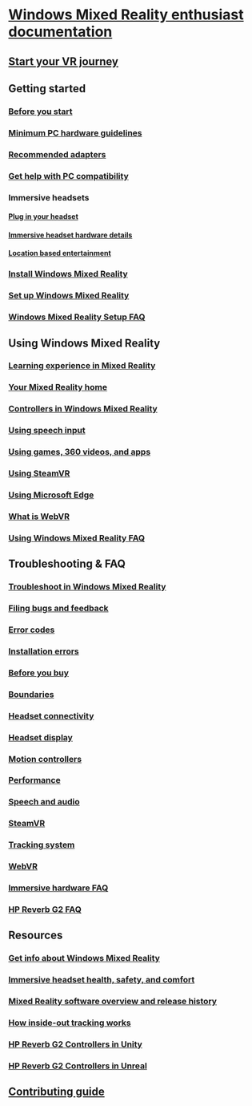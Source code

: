 # [Windows Mixed Reality enthusiast documentation](index.yml)
## [Start your VR journey](vr-journey.md)

## Getting started
### [Before you start](before-you-start.md)
### [Minimum PC hardware guidelines](windows-mixed-reality-minimum-pc-hardware-compatibility-guidelines.md)
### [Recommended adapters](recommended-adapters-for-windows-mixed-reality-capable-pcs.md)
### [Get help with PC compatibility](get-help-with-pc-compatibility.md)
### Immersive headsets
#### [Plug in your headset](plug-in-your-headset.md)
#### [Immersive headset hardware details](/windows/mixed-reality/discover/immersive-headset-hardware-details)
#### [Location based entertainment](location-based-experiences.md)
### [Install Windows Mixed Reality](install-windows-mixed-reality.md)
### [Set up Windows Mixed Reality](set-up-windows-mixed-reality.md)
### [Windows Mixed Reality Setup FAQ](wmr-setup-faq.yml)

## Using Windows Mixed Reality
### [Learning experience in Mixed Reality](learn-mixed-reality.md)
### [Your Mixed Reality home](your-mixed-reality-home.md)
### [Controllers in Windows Mixed Reality](controllers-in-wmr.md)
### [Using speech input](using-speech-in-wmr.md)
### [Using games, 360 videos, and apps](using-games-and-apps-in-windows-mixed-reality.md)
### [Using SteamVR](using-steamvr-with-windows-mixed-reality.md)
### [Using Microsoft Edge](using-microsoft-edge.md)
### [What is WebVR](webvr.md)
### [Using Windows Mixed Reality FAQ](using-wmr-faq.yml)

## Troubleshooting & FAQ
### [Troubleshoot in Windows Mixed Reality](troubleshooting-windows-mixed-reality.md)
### [Filing bugs and feedback](filing-feedback.md)
### [Error codes](error-codes.md)
### [Installation errors](installation_errors.md)
### [Before you buy](before-you-buy-faqs.md)
### [Boundaries](boundary-questions.md)
### [Headset connectivity](headset-connectivity.md)
### [Headset display](headset-display.md)
### [Motion controllers](motion-controller-problems.md)
### [Performance](performance-questions.md)
### [Speech and audio](speech-and-audio.md)
### [SteamVR](steamvr-questions.md)
### [Tracking system](tracking.md)
### [WebVR](webvr-questions.md)
### [Immersive hardware FAQ](other-questions.md)
### [HP Reverb G2 FAQ](reverbG2-faq.yml)

## Resources
### [Get info about Windows Mixed Reality](get-wmr-info.md)
### [Immersive headset health, safety, and comfort](wmr-health-safety-comfort.md)
### [Mixed Reality software overview and release history](mixed-reality-software.md)
### [How inside-out tracking works](tracking-system.md)
### [HP Reverb G2 Controllers in Unity](/windows/mixed-reality/develop/unity/unity-reverb-g2-controllers)
### [HP Reverb G2 Controllers in Unreal](/windows/mixed-reality/develop/unreal/unreal-reverb-g2-controllers)

## [Contributing guide](contributing.md)
